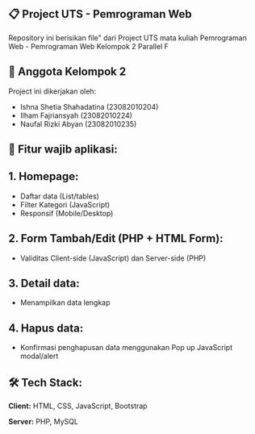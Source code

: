  ## 📋 Project UTS - Pemrograman Web
Repository ini berisikan file" dari Project UTS mata kuliah Pemrograman Web - Pemrograman Web Kelompok 2 Parallel F


## 👥 Anggota Kelompok 2

Project ini dikerjakan oleh:

- Ishna Shetia Shahadatina (23082010204)
- Ilham Fajriansyah        (23082010224)
- Naufal Rizki Abyan       (23082010235)


## 🚀 Fitur wajib aplikasi:

## 1. Homepage:
- Daftar data (List/tables)
- Filter Kategori (JavaScript)
- Responsif (Mobile/Desktop)

## 2. Form Tambah/Edit (PHP + HTML Form):
- Validitas Client-side (JavaScript) dan Server-side (PHP)

## 3. Detail data:
- Menampilkan data lengkap

## 4. Hapus data:
- Konfirmasi penghapusan data menggunakan Pop up JavaScript modal/alert


## 🛠️ Tech Stack:

**Client:** HTML, CSS, JavaScript, Bootstrap

**Server:** PHP, MySQL


